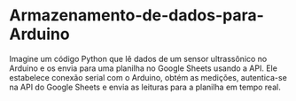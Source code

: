 # Armazenamento-de-dados-para-Arduino
Imagine um código Python que lê dados de um sensor ultrassônico no Arduino e os envia para uma planilha no Google Sheets usando a API. Ele estabelece conexão serial com o Arduino, obtém as medições, autentica-se na API do Google Sheets e envia as leituras para a planilha em tempo real.
